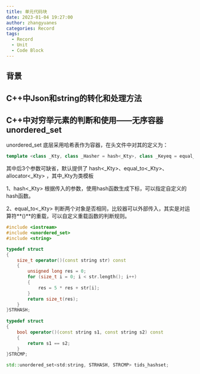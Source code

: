 ```yaml
---
title: 单元代码块
date: 2023-01-04 19:27:00
author: zhangyuanes
categories: Record
tags:
  - Record
  - Unit
  - Code Block
---
```


## 背景


## C++中Json和string的转化和处理方法


## C++中对穷举元素的判断和使用——无序容器 unordered_set

unordered_set 底层采用哈希表作为容器，在头文件中对其的定义为：

```cpp
template <class _Kty, class _Hasher = hash<_Kty>, class _Keyeq = equal_to<_Kty>, class _Alloc = allocator<_Kty>>
```

其中后3个参数可缺省，默认提供了 hash<_Kty>、equal_to<_Kty>、allocator<_Kty> ，其中_Kty为类模板

1、hash<_Kty> 
根据传入的参数，使用hash函数生成下标，可以指定自定义的hash函数。

2、equal_to<_Kty>
判断两个对象是否相同，比较器可以外部传入，其实是对运算符**()**的重载，可以自定义重载函数的判断规则。

```cpp
#include <iostream>
#include <unordered_set>
#include <string>

typedef struct
{
    size_t operator()(const string str) const
    {
        unsigned long res = 0;
        for (size_t i = 0; i < str.length(); i++)
        {
            res = 5 * res + str[i];
        }
        return size_t(res);
    }
}STRHASH;
	
typedef struct
{
    bool operator()(const string s1, const string s2) const
    {
        return s1 == s2;
    }
}STRCMP;

std::unordered_set<std:string, STRHASH, STRCMP> tids_hashset;
```
